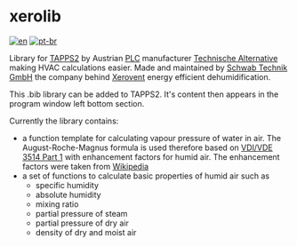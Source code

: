 # xerolib
[![en](https://img.shields.io/badge/lang-en-red.svg)](README.md)
[![pt-br](https://img.shields.io/badge/lang-de-green.svg)](README.de.md)

Library for [TAPPS2](https://wiki.ta.co.at/TAPPS2) by Austrian [PLC](https://en.wikipedia.org/wiki/Programmable_logic_controller) manufacturer [Technische Alternative](https://www.ta.co.at/) making HVAC calculations easier. Made and maintained by [Schwab Technik GmbH](https://www.schwabtechnik.ch) the company behind [Xerovent](https://www.xerovent.ch/) energy efficient dehumidification.

This .bib library can be added to TAPPS2. It's content then appears in the program window left bottom section.

Currently the library contains:
- a function template for calculating vapour pressure of water in air. The August-Roche-Magnus formula is used therefore based on [VDI/VDE 3514 Part 1](https://www.vdi.de/richtlinien/details/vdivde-3514-blatt-1-gasfeuchtemessung-kenngroessen-und-formelzeichen) with enhancement factors for humid air. The enhancement factors were taken from [Wikipedia](https://de.wikipedia.org/w/index.php?title=S%C3%A4ttigungsdampfdruck&oldid=236975950#Korrekturfaktoren_f%C3%BCr_feuchte_Luft)
- a set of functions to calculate basic properties of humid air such as
  -  specific humidity
  -  absolute humidity
  -  mixing ratio
  -  partial pressure of steam
  -  partial pressure of dry air
  -  density of dry and moist air
